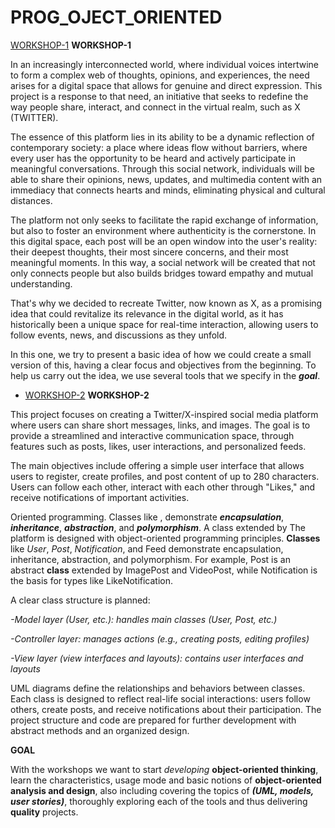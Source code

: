 # PROG_OJECT_ORIENTED
[WORKSHOP-1](WORKSHOP-1) 
**WORKSHOP-1**

In an increasingly interconnected world, where individual voices intertwine to form a complex web of thoughts, opinions, and experiences, the need arises for a digital space that allows for genuine and direct expression. This project is a response to that need, an initiative that seeks to redefine the way people share, interact, and connect in the virtual realm, such as X (TWITTER).

The essence of this platform lies in its ability to be a dynamic reflection of contemporary society: a place where ideas flow without barriers, where every user has the opportunity to be heard and actively participate in meaningful conversations. Through this social network, individuals will be able to share their opinions, news, updates, and multimedia content with an immediacy that connects hearts and minds, eliminating physical and cultural distances.

The platform not only seeks to facilitate the rapid exchange of information, but also to foster an environment where authenticity is the cornerstone. In this digital space, each post will be an open window into the user's reality: their deepest thoughts, their most sincere concerns, and their most meaningful moments. In this way, a social network will be created that not only connects people but also builds bridges toward empathy and mutual understanding.

That's why we decided to recreate Twitter, now known as X, as a promising idea that could revitalize its relevance in the digital world, as it has historically been a unique space for real-time interaction, allowing users to follow events, news, and discussions as they unfold.

In this one, we try to present a basic idea of ​​how we could create a small version of this, having a clear focus and objectives from the beginning. To help us carry out the idea, we use several tools that we specify in the **_goal_**.
- [WORKSHOP-2](WORKSHOP-2)
**WORKSHOP-2**

This project focuses on creating a Twitter/X-inspired social media platform where users can share short messages, links, and images. The goal is to provide a streamlined and interactive communication space, through features such as posts, likes, user interactions, and personalized feeds.

The main objectives include offering a simple user interface that allows users to register, create profiles, and post content of up to 280 characters. Users can follow each other, interact with each other through "Likes," and receive notifications of important activities.

Oriented programming. Classes like , demonstrate **_encapsulation_**, **_inheritance_**, **_abstraction_**, and **_polymorphism_**. A class extended by The platform is designed with object-oriented programming principles. **Classes** like _User_, _Post_, _Notification_, and Feed demonstrate encapsulation, inheritance, abstraction, and polymorphism. For example, Post is an abstract **class** extended by ImagePost and VideoPost, while Notification is the basis for types like LikeNotification.

A clear class structure is planned:

 _-Model layer (User, etc.): handles main classes (User, Post, etc.)_

 _-Controller layer: manages actions (e.g., creating posts, editing profiles)_

 _-View layer (view interfaces and layouts): contains user interfaces and layouts_

UML diagrams define the relationships and behaviors between classes. Each class is designed to reflect real-life social interactions: users follow others, create posts, and receive notifications about their participation. The project structure and code are prepared for further development with abstract methods and an organized design.

**GOAL**

With the workshops we want to start *developing* **object-oriented thinking**, learn the characteristics, usage mode and basic notions of **object-oriented analysis and design**, also including covering the topics of **_(UML, models, user stories)_**, thoroughly exploring each of the tools and thus delivering **quality** projects.
